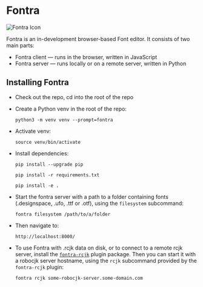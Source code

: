 # Fontra

![Fontra Icon](https://github.com/BlackFoundryCom/fontra/blob/main/fontra-icon.svg?raw=true)

Fontra is an in-development browser-based Font editor. It consists of two main parts:

- Fontra client — runs in the browser, written in JavaScript
- Fontra server — runs locally or on a remote server, written in Python

## Installing Fontra

- Check out the repo, cd into the root of the repo

- Create a Python venv in the root of the repo:

    `python3 -m venv venv --prompt=fontra`

- Activate venv:

    `source venv/bin/activate`

- Install dependencies:

    `pip install --upgrade pip`

    `pip install -r requirements.txt`

    `pip install -e .`

- Start the fontra server with a path to a folder containing fonts (.designspace, .ufo, .ttf or .otf), using the `filesystem` subcommand:

    `fontra filesystem /path/to/a/folder`

- Then navigate to:

    `http://localhost:8000/`

- To use Fontra with .rcjk data on disk, or to connect to a remote rcjk server, install the [`fontra-rcjk`](https://github.com/BlackFoundryCom/fontra-rcjk) plugin package. Then you can start it with a robocjk server hostname, using the `rcjk` subcommand provided by the `fontra-rcjk` plugin:

    `fontra rcjk some-robocjk-server.some-domain.com`
